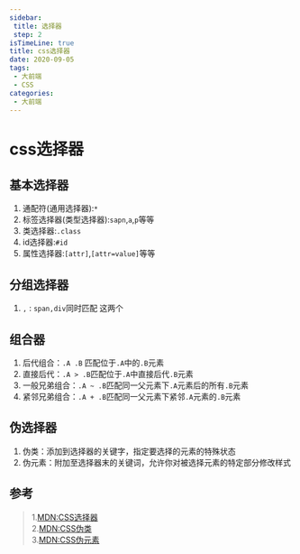 ```yaml
---
sidebar:
 title: 选择器
 step: 2
isTimeLine: true
title: css选择器
date: 2020-09-05
tags:
 - 大前端
 - CSS
categories:
 - 大前端
---
```

# css选择器
## 基本选择器
1. 通配符(通用选择器):`*`
2. 标签选择器(类型选择器):`sapn`,`a`,`p`等等
3. 类选择器:`.class`
4. id选择器:`#id`
5. 属性选择器:`[attr]`,`[attr=value]`等等

## 分组选择器
1. `,` : `span,div`同时匹配 这两个

## 组合器
1. 后代组合：`.A .B` 匹配位于`.A`中的`.B`元素
2. 直接后代：`.A > .B`匹配位于`.A`中直接后代`.B`元素
3. 一般兄弟组合：`.A ~ .B`匹配同一父元素下`.A`元素后的所有`.B`元素
4. 紧邻兄弟组合：`.A + .B`匹配同一父元素下紧邻`.A`元素的`.B`元素

## 伪选择器
1. 伪类：添加到选择器的关键字，指定要选择的元素的特殊状态
2. 伪元素：附加至选择器末的关键词，允许你对被选择元素的特定部分修改样式

## 参考
>1.[MDN:CSS选择器](https://developer.mozilla.org/zh-CN/docs/Web/CSS/CSS_Selectors)<br>
2.[MDN:CSS伪类](https://developer.mozilla.org/zh-CN/docs/Web/CSS/Pseudo-classes)<br>
3.[MDN:CSS伪元素](https://developer.mozilla.org/zh-CN/docs/Web/CSS/Pseudo-elements)

